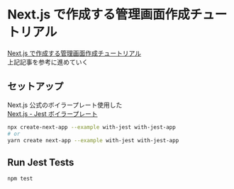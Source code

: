 # Next.js で作成する管理画面作成チュートリアル

[Next.js で作成する管理画面作成チュートリアル](https://zenn.dev/thirosue/books/13ac92fc34ae22)  
上記記事を参考に進めていく

## セットアップ

Next.js 公式のボイラープレート使用した  
[Next.js - Jest ボイラープレート](https://github.com/vercel/next.js/tree/canary/examples/with-jest)

```bash
npx create-next-app --example with-jest with-jest-app
# or
yarn create next-app --example with-jest with-jest-app
```

## Run Jest Tests

```bash
npm test
```
